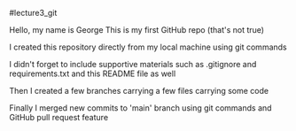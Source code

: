 #lecture3_git

Hello, my name is George
This is my first GitHub repo (that's not true)

I created this repository directly from my local machine using git commands

I didn't forget to include supportive materials such as .gitignore and requirements.txt and this README file as well

Then I created a few branches carrying a few files carrying some code

Finally I merged new commits to 'main' branch using git commands and GitHub pull request feature



